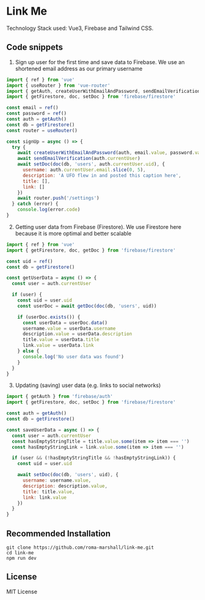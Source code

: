 # Link Me

Technology Stack used: Vue3, Firebase and Tailwind CSS.

## Code snippets
1. Sign up user for the first time and save data to Firebase. We use an shortened email address as our primary username
```javascript
import { ref } from 'vue'
import { useRouter } from 'vue-router'
import { getAuth, createUserWithEmailAndPassword, sendEmailVerification } from 'firebase/auth'
import { getFirestore, doc, setDoc } from 'firebase/firestore'

const email = ref()
const password = ref()
const auth = getAuth()
const db = getFirestore()
const router = useRouter()

const signUp = async () => {
  try {
    await createUserWithEmailAndPassword(auth, email.value, password.value)
    await sendEmailVerification(auth.currentUser)
    await setDoc(doc(db, 'users', auth.currentUser.uid), {
      username: auth.currentUser.email.slice(0, 5),
      description: 'A UFO flew in and posted this caption here',
      title: [],
      link: []
    })
    await router.push('/settings')
  } catch (error) {
    console.log(error.code)
}
```

2. Getting user data from Firebase (Firestore). We use Firestore here because it is more optimal and better scalable
```javascript
import { ref } from 'vue'
import { getFirestore, doc, getDoc } from 'firebase/firestore'

const uid = ref()
const db = getFirestore()

const getUserData = async () => {
  const user = auth.currentUser

  if (user) {
    const uid = user.uid
    const userDoc = await getDoc(doc(db, 'users', uid))

    if (userDoc.exists()) {
      const userData = userDoc.data()
      username.value = userData.username
      description.value = userData.description
      title.value = userData.title
      link.value = userData.link
    } else {
      console.log('No user data was found')
    }
  }
}
```

3. Updating (saving) user data (e.g. links to social networks)
```javascript
import { getAuth } from 'firebase/auth'
import { getFirestore, doc, setDoc } from 'firebase/firestore'

const auth = getAuth()
const db = getFirestore()

const saveUserData = async () => {
  const user = auth.currentUser
  const hasEmptyStringTitle = title.value.some(item => item === '')
  const hasEmptyStringLink = link.value.some(item => item === '')

  if (user && (!hasEmptyStringTitle && !hasEmptyStringLink)) {
    const uid = user.uid

    await setDoc(doc(db, 'users', uid), {
      username: username.value,
      description: description.value,
      title: title.value,
      link: link.value
    })
  }
}
```

## Recommended Installation

```
git clone https://github.com/roma-marshall/link-me.git
cd link-me
npm run dev
```

## License

MIT License
